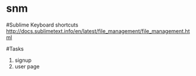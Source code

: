 # snm

#Sublime Keyboard shortcuts
http://docs.sublimetext.info/en/latest/file_management/file_management.html

#Tasks
1. signup
2. user page 
